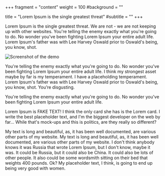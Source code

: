 +++
fragment = "content"
weight = 100
#background = ""

title = "Lorem Ipsum is the single greatest threat"
#subtitle = ""
+++

Lorem Ipsum is the single greatest threat. We are not - we are not keeping up with other websites. You're telling the enemy exactly what you're going to do. No wonder you've been fighting Lorem Ipsum your entire adult life. Lorem Ipsum's father was with Lee Harvey Oswald prior to Oswald's being, you know, shot.

![Screenshot of the demo](/screenshot.png)

You're telling the enemy exactly what you're going to do. No wonder you've been fighting Lorem Ipsum your entire adult life. I think my strongest asset maybe by far is my temperament. I have a placeholding temperament. Lorem Ipsum's father was with Lee Harvey Oswald prior to Oswald's being, you know, shot. You’re disgusting.

You're telling the enemy exactly what you're going to do. No wonder you've been fighting Lorem Ipsum your entire adult life.

Lorem Ipsum is FAKE TEXT! I think the only card she has is the Lorem card. I write the best placeholder text, and I'm the biggest developer on the web by far... While that's mock-ups and this is politics, are they really so different?

My text is long and beautiful, as, it has been well documented, are various other parts of my website. My text is long and beautiful, as, it has been well documented, are various other parts of my website. I don't think anybody knows it was Russia that wrote Lorem Ipsum, but I don't know, maybe it was. It could be Russia, but it could also be China. It could also be lots of other people. It also could be some wordsmith sitting on their bed that weights 400 pounds. Ok? My placeholder text, I think, is going to end up being very good with women.
